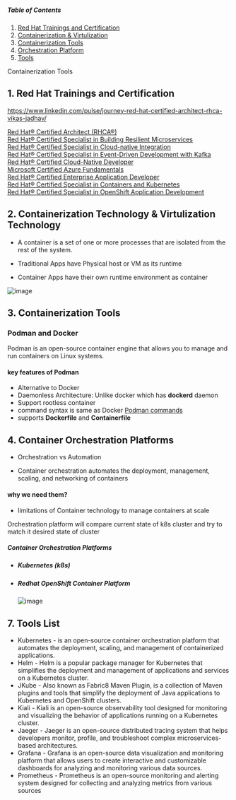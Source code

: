 ##### Table of Contents  
1. [  Red Hat Trainings and Certification ](#RHCA)
2. [ Containerization & Virtulization ](#cont)
3. [ Containerization Tools ](#ctools)
4. [Orchestration Platform](#orch)
5. [Tools](#tools)

Containerization Tools
<a name="RHCA"></a>
## 1.  Red Hat Trainings and Certification

https://www.linkedin.com/pulse/journey-red-hat-certified-architect-rhca-vikas-jadhav/


[Red Hat® Certified Architect (RHCA®)](https://www.credly.com/badges/91b296a3-044b-4658-94b5-e49cf718fa58/public_url) </br>
[Red Hat® Certified Specialist in Building Resilient Microservices](https://www.credly.com/badges/eda513a3-9e5b-4ab2-87a3-c39aca8ba052/public_url) </br>
[Red Hat® Certified Specialist in Cloud-native Integration](https://www.credly.com/badges/76ee3579-483c-404b-bdfa-2930834cdf86/public_url) </br>
[Red Hat® Certified Specialist in Event-Driven Development with Kafka](https://www.credly.com/badges/d64f2665-8194-48f7-b97a-148ad80a462f/public_url) </br>
[Red Hat® Certified Cloud-Native Developer](https://www.credly.com/badges/6fdac8d6-ccbd-4a8f-888f-5c3280e485ad/public_url) </br>
[Microsoft Certified Azure Fundamentals](https://www.credly.com/badges/babbd469-488a-4196-84cb-0a2ed82577a1/public_url) </br>
[Red Hat® Certified Enterprise Application Developer](https://www.credly.com/badges/0be931d0-05a2-4229-bc3e-7ade897ad280/public_url) </br>
[Red Hat® Certified Specialist in Containers and Kubernetes](https://www.credly.com/badges/d22bcca6-3d8c-4d03-83f9-074efad6883b/public_url) </br>
[Red Hat® Certified Specialist in OpenShift Application Development](https://www.credly.com/badges/5f2c6e37-3540-4215-8c3e-191445f88d2f/public_url) </br>


<a name="cont"></a>
## 2. Containerization Technology & Virtulization Technology

  - A container is a set of one or more processes that are isolated from the rest of the system.
  
  - Traditional Apps have Physical host or VM as its runtime 
  - Container Apps have their own runtime environment as container
  
  ![image](https://github.com/vikascjadhav/training/assets/3233682/44406ae0-fc1c-4f48-92b1-4a69e6c79168)



<a name="ctools"></a>
## 3. Containerization Tools
### Podman and Docker

Podman is an open-source container engine that allows you to manage and run containers on Linux systems. </br>

#### key features of Podman
- Alternative to Docker
- Daemonless Architecture: Unlike docker which has **dockerd** daemon 
- Support rootless container
- command syntax is same as Docker [Podman commands](https://docs.podman.io/en/latest/Commands.html)
- supports **Dockerfile** and **Containerfile**

<a name="orch"></a>
## 4. Container Orchestration Platforms

- Orchestration vs Automation

- Container orchestration automates the deployment, management, scaling, and networking of containers

#### why we need them?
- limitations of Container technology to manage containers at scale

Orchestration platform will compare current state of k8s cluster and try to match it desired state of cluster

##### Container Orchestration Platforms
- ##### Kubernetes (k8s)
- ##### Redhat OpenShift Container Platform
  ![image](https://github.com/vikascjadhav/training/assets/3233682/202d7768-bb6f-4450-a71f-f2c0a3b59a59)





<a name="tools"></a>
## 7. Tools List

- Kubernetes - is an open-source container orchestration platform that automates the deployment, scaling, and management of containerized applications.
- Helm - Helm is a popular package manager for Kubernetes that simplifies the deployment and management of applications and services on a Kubernetes cluster. 
- JKube -  Also known as Fabric8 Maven Plugin, is a collection of Maven plugins and tools that simplify the deployment of Java applications to Kubernetes and OpenShift clusters.
- Kiali - Kiali is an open-source observability tool designed for monitoring and visualizing the behavior of applications running on a Kubernetes cluster.
- Jaeger - Jaeger is an open-source distributed tracing system that helps developers monitor, profile, and troubleshoot complex microservices-based architectures.
- Grafana - Grafana is an open-source data visualization and monitoring platform that allows users to create interactive and customizable dashboards for analyzing and monitoring various data sources.
- Prometheus - Prometheus is an open-source monitoring and alerting system designed for collecting and analyzing metrics from various sources






